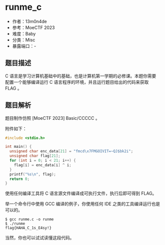 # runme_c

- 作者：13m0n4de
- 参考：MoeCTF 2023
- 难度：Baby
- 分类：Misc
- 暴露端口：-

## 题目描述

C 语言是学习计算机基础中的基础，也是计算机第一学期的必修课。本题你需要配置一个能够编译运行 C 语言程序的环境，并且运行题目给出的代码来获取 FLAG 。

## 题目解析

题目制作仿照 [MoeCTF 2023] Basic/CCCCC 。

附件如下：

```c
#include <stdio.h>

int main() {
  unsigned char enc_data[21] = "fmcd\x7FMGOIVIT=~QJ$bk2i";
  unsigned char flag[21];
  for (int i = 0; i < 21; i++) {
    flag[i] = enc_data[i] ^ i;
  }
  printf("%s\n", flag);
  return 0;
}
```

使用任何编译工具将 C 语言源文件编译成可执行文件，执行后即可得到 FLAG。

举一个命令行中使用 GCC 编译的例子，你使用任何 IDE 之类的工具编译运行也是可以的。

```shell
$ gcc runme.c -o runme
$ ./runme
flag{HAHA_C_1s_E4sy!}
```

当然，你也可以试试读懂这段代码。